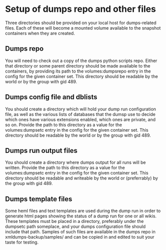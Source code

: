 # Setup of dumps repo and other files

Three directories should be provided on your local host for dumps-related
files. Each of these will become a mounted volume available to the snapshot
containers when they are created.

## Dumps repo

You will need to check out a copy of the dumps python scripts repo. Either
that directory or some parent directory should be made available to the
containers, by providing its path to the volumes:dumpsrepo entry in the
config for the given container set. This directory should be readable by
the world or by the group with gid 489.

## Dumps config file and dblists

You should create a directory which will hold your dump run configuration file,
as well as the various lists of databases that the dumsp use to decide which
ones have various extensions enabled, which ones are private, and so on. Provide
the path to this directory as a value for the volumes:dumpsetc entry in the
config for the given container set. This directory should be readable by
the world or by the group with gid 489.

## Dumps run output files

You should create a directory where dumps output for all runs will be written.
Provide the path to this directory as a value for the volumes:dumpsetc entry in
the config for the given container set. This directory should be readable and
writeable by the world or (preferrably) by the group with gid 489.

## Dumps template files

Some heml files and text templates are used during the dump run in order to
generate html pages showing the status of a dump run for one or all wikis.
These templates must be placed in a directory, preferably under the dumpsetc
path someplace, and your dumps configuration file should include that path.
Samples of such files are available in the dumps repo in xmldumps-backup/samples/
and can be copied in and edited to suit your taste for testing.
